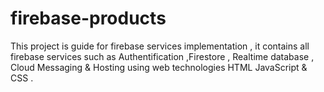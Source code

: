 # firebase-products
This project is guide for firebase services implementation  , it contains all firebase services such as Authentification ,Firestore , Realtime database , Cloud Messaging & Hosting using web technologies HTML JavaScript & CSS .

